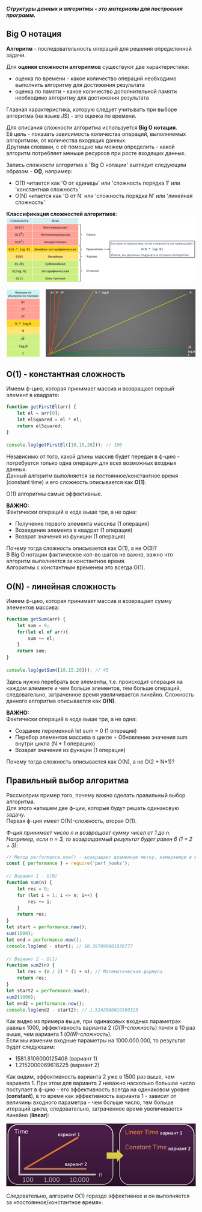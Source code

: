 **_Структуры данных и алгоритмы - это материалы для построения программ._**

## Big O нотация

**Алгоритм** - последовательность операций для решения определенной задачи.

Для **оценки сложности алгоритмов** существуют две характеристики:
- оценка по времени - какое количество операций необходимо выполнить алгоритму для достижения результата
- оценка по памяти - какое количество дополнительной памяти необходимо алгоритму для достижения результата

Главная характеристика, которую следует учитывать при выборе алгоритма (на языке JS) - это оценка по времени.

Для описания сложности алгоритма используется **Big O нотация**.    
Её цель - показать зависимость количества операций, выполняемых алгоритмом, от количества входящих данных.   
Другими словами, с её помощью мы можем определить - какой алгоритм потребляет меньше ресурсов при росте входящих данных.

Запись сложности алгоритма в 'Big O нотации' выглядит следующим образом - **О()**, например:
- O(1) читается как 'О от единицы' или 'сложность порядка 1' или 'константная сложность'
- O(N) читается как 'О от N' или 'сложность порядка N' или 'линейная сложность'  

**Классификация сложностей алгоритмов**:       
![](./imgs/Сложности-алгоритмов.png)

![](./imgs/Графики-алгоритмов.png)

## O(1) - константная сложность

Имеем ф-цию, которая принимает массив и возвращает первый элемент в квадрате:
```js
function getFirstEl(arr) {
	let el = arr[0];
	let elSquared = el * el;
	return elSquared;
}

console.log(getFirstEl([10,15,20])); // 100
```
Независимо от того, какой длины массив будет передан в ф-цию - потребуется только одна операция для всех возможных входных данных.   
Данный алгоритм выполняется за постоянное/константное время (constant time) и его сложность описывается как **O(1)**.

O(1) алгоритмы самые эффективные.

**ВАЖНО:**   
Фактически операций в коде выше три, а не одна: 
- Получение первого элемента массива (1 операция)
- Возведение элемента в квадрат (1 операция)
- Возврат значения из функции (1 операция)

Почему тогда сложность описывается как O(1), а не O(3)?   
В Big O нотации фактическое кол-во шагов не важно, важно что алгоритм выполняется за константное время.    
Алгоритмы с константным временем это всегда O(1). 

## O(N) - линейная сложность

Имеем ф-цию, которая принимает массив и возвращает сумму элементов массива:
```js
function getSum(arr) {
	let sum = 0;
	for(let el of arr){
		sum += el;
	}
	return sum;
}

console.log(getSum([10,15,20])); // 45
```
Здесь нужно перебрать все элементы, т.е. происходит операция на каждом элементе и чем больше элементов, тем больше операций, следовательно, затраченное время увеличивается линейно.
Сложность данного алгоритма описывается как **O(N)**.

**ВАЖНО:**   
Фактически операций в коде выше три, а не одна: 
- Создание переменной let sum = 0 (1 операция)
- Перебор элементов массива в цикле + Обновление значения sum внутри цикла (N * 1 операцию)
- Возврат значения из функции (1 операция)

Почему тогда сложность описывается как O(N), а не O(2 + N*1)?   


## Правильный выбор алгоритма 

Рассмотрим пример того, почему важно сделать правильный выбор алгоритма.   
Для этого напишем две ф-ции, которые будут решать одинаковую задачу.   
Первая ф-ция имеет O(N)-сложность, вторая O(1).   

*Ф-ция принимает число n и возвращает сумму чисел от 1 до n. Например, если n = 3, то возвращаемый результат будет равен 6 (1 + 2 + 3)*:
```js
// Метод performance.now() - возвращает временную метку, измеряемую в миллисекундах, с точностью до одной тысячной миллисекунды
const { performance } = require('perf_hooks');

// Вариант 1 - O(N)
function sum(n) {
	let res = 0;
	for (let i = 1; i <= n; i++) {
		res += i;
	}
	return res;
}
let start = performance.now();
sum(1000);
let end = performance.now();
console.log(end - start); // 10.397899001836777 

// Вариант 2 - O(1) 
function sum2(n) {
	let res = (n / 2) * (1 + n); // Математическая формула
	return res;
}
let start2 = performance.now();
sum2(1000);
let end2 = performance.now();
console.log(end2 - start2); // 1.5142000019550323 
```

Как видно из примера выше, при одинаковых входных параметрах равных 1000, эффективность варианта 2 (*O(1)-сложность*) почти в 10 раз выше, чем варианта 1 (*O(N)-сложность*).   
Если мы изменим входные параметры на 1000.000.000, то результат будет следующим:
- 1581.8106000125408 (вариант 1)
- 1.2152000069618225 (вариант 2)   
 
Как видим, эффективность варианта 2 уже в 1500 раз выше, чем варианта 1. При этом для варианта 2 неважно насколько большое число поступает в ф-цию - его эффективность всегда на одинаковом уровне (**constant**), в то время как эффективность варианта 1 - зависит от величины входного параметра - чем больше число, тем больше итераций цикла, следовательно, затраченное время увеличивается линейно (**linear**):

![](./imgs/01.1.png)

Следовательно, алгоритм O(1) гораздо эффективнее и он выполняется за «постоянное/константное время».